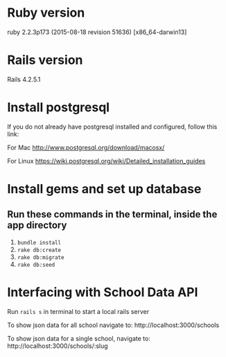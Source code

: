 # Ruby version
ruby 2.2.3p173 (2015-08-18 revision 51636) [x86_64-darwin13]

# Rails version
Rails 4.2.5.1

# Install postgresql
If you do not already have postgresql installed and configured, follow this link:

For Mac
http://www.postgresql.org/download/macosx/

For Linux
https://wiki.postgresql.org/wiki/Detailed_installation_guides

# Install gems and set up database
## Run these commands in the terminal, inside the app directory
1. `bundle install`
2. `rake db:create`
3. `rake db:migrate`
4. `rake db:seed`

# Interfacing with School Data API

Run `rails s` in terminal to start a local rails server

To show json data for all school navigate to:
http://localhost:3000/schools

To show json data for a single school, navigate to:
http://localhost:3000/schools/:slug
